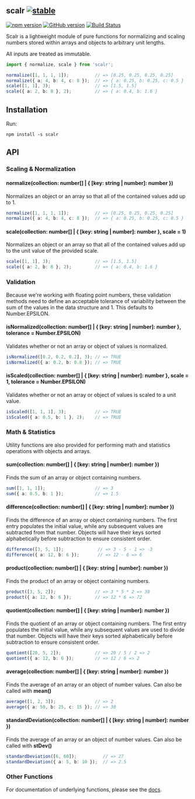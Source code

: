## scalr [![stable](http://badges.github.io/stability-badges/dist/stable.svg)](http://github.com/badges/stability-badges)  

[![npm version](https://badge.fury.io/js/scalr.svg)](https://badge.fury.io/js/scalr) [![GitHub version](https://badge.fury.io/gh/abrisene%2Fscalr.svg)](https://badge.fury.io/gh/abrisene%2Fscalr) [![Build Status](https://travis-ci.com/abrisene/scalr.svg?branch=main)](https://travis-ci.com/abrisene/scalr)

Scalr is a lightweight module of pure functions for normalizing and scaling numbers stored within arrays and objects to arbitrary unit lengths.

All inputs are treated as immutable.

```typescript
import { normalize, scale } from 'scalr';

normalize([1, 1, 1, 1]);          // => [0.25, 0.25, 0.25, 0.25]
normalize({ a: 4, b: 4, c: 8 });  // => { a: 0.25, b: 0.25, c: 0.5 }
scale([1, 1], 3);                 // => [1.5, 1.5]
scale({ a: 2, b: 8 }, 2);         // => { a: 0.4, b: 1.6 }
```

## Installation

Run:

```
npm install -s scalr
```


## API

### Scaling & Normalization


#### normalize(collection: number[] | { [key: string | number]: number })

Normalizes an object or an array so that all of the contained values add up to 1.

```typescript
normalize([1, 1, 1, 1]);          // => [0.25, 0.25, 0.25, 0.25]
normalize({ a: 4, b: 4, c: 8 });  // => { a: 0.25, b: 0.25, c: 0.5 }
```


#### scale(collection: number[] | { [key: string | number]: number }, scale = 1)

Normalizes an object or an array so that all of the contained values add up to the unit value of the provided scale.

```typescript
scale([1, 1], 3);                 // => [1.5, 1.5]
scale({ a: 2, b: 8 }, 2);         // => { a: 0.4, b: 1.6 }
```


### Validation

Because we're working with floating point numbers, these validation methods need to define an acceptable tolerance of variability between the sum of the values in the data structure and 1. This defaults to Number.EPSILON.


#### isNormalized(collection: number[] | { [key: string | number]: number }, tolerance = Number.EPSILON)

Validates whether or not an array or object of values is normalized. 
```typescript
isNormalized([0.2, 0.2, 0.2], 3); // => TRUE
isNormalized({ a: 0.2, b: 0.8 }); // => TRUE
```


#### isScaled(collection: number[] | { [key: string | number]: number }, scale = 1, tolerance = Number.EPSILON)

Validates whether or not an array or object of values is scaled to a unit value.

```typescript
isScaled([1, 1, 1], 3);           // => TRUE
isScaled({ a: 0.5, b: 1 }, 2);    // => TRUE
```


### Math & Statistics

Utility functions are also provided for performing math and statistics operations with objects and arrays.



#### sum(collection: number[] | { [key: string | number]: number })

Finds the sum of an array or object containing numbers.

```typescript
sum([1, 1, 1]);                   // => 3
sum({ a: 0.5, b: 1 });            // => 1.5
```


#### difference(collection: number[] | { [key: string | number]: number })

Finds the difference of an array or object containing numbers.
The first entry populates the initial value, while any subsequent values are subtracted from that number.
Objects will have their keys sorted alphabetically before subtraction to ensure consistent order.

```typescript
difference([3, 5, 1]);             // => 3 - 5 - 1 => -3
difference({ a: 12, b: 6 });       // => 12 - 6 => 6
```


#### product(collection: number[] | { [key: string | number]: number })

Finds the product of an array or object containing numbers.

```typescript
product([3, 5, 2]);               // => 3 * 5 * 2 => 30
product({ a: 12, b: 6 });         // => 12 * 6 => 72
```


#### quotient(collection: number[] | { [key: string | number]: number })

Finds the quotient of an array or object containing numbers.
The first entry populates the initial value, while any subsequent values are used to divide that number.
Objects will have their keys sorted alphabetically before subtraction to ensure consistent order.

```typescript
quotient([20, 5, 2]);             // => 20 / 5 / 2 => 2
quotient({ a: 12, b: 6 });        // => 12 / 6 => 2
```

#### average(collection: number[] | { [key: string | number]: number })

Finds the average of an array or an object of number values.
Can also be called with **mean()**

```typescript
average([1, 2, 3]);               // => 2
average({ a: 50, b: 25, c: 15 }); // => 30
```


#### standardDeviation(collection: number[] | { [key: string | number]: number })

Finds the average of an array or an object of number values.
Can also be called with **stDev()**

```typescript
standardDeviation([6, 60]);          // => 27
standardDeviation({ a: 5, b: 10 });  // => 2.5
```


### Other Functions

For documentation of underlying functions, please see the [docs](https://abrisene.github.io/scalr/modules.html).
